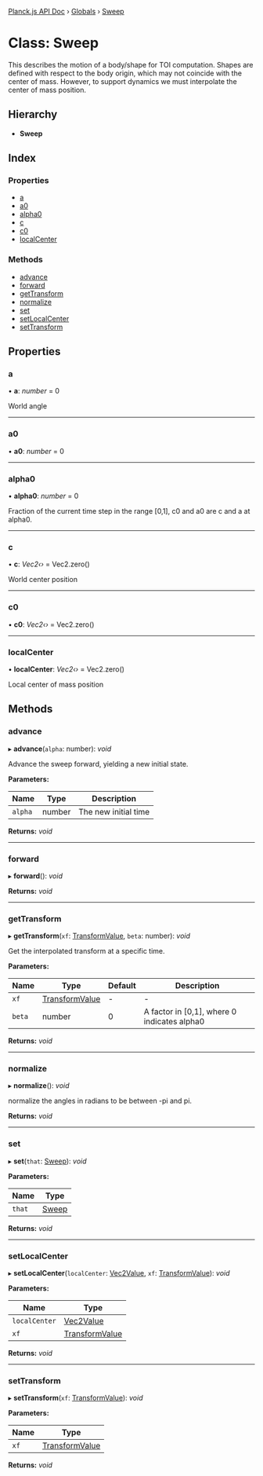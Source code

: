 [Planck.js API Doc](../README.md) › [Globals](../globals.md) › [Sweep](sweep.md)

# Class: Sweep

This describes the motion of a body/shape for TOI computation. Shapes are
defined with respect to the body origin, which may not coincide with the
center of mass. However, to support dynamics we must interpolate the center
of mass position.

## Hierarchy

* **Sweep**

## Index

### Properties

* [a](sweep.md#a)
* [a0](sweep.md#a0)
* [alpha0](sweep.md#alpha0)
* [c](sweep.md#c)
* [c0](sweep.md#c0)
* [localCenter](sweep.md#localcenter)

### Methods

* [advance](sweep.md#advance)
* [forward](sweep.md#forward)
* [getTransform](sweep.md#gettransform)
* [normalize](sweep.md#normalize)
* [set](sweep.md#set)
* [setLocalCenter](sweep.md#setlocalcenter)
* [setTransform](sweep.md#settransform)

## Properties

###  a

• **a**: *number* = 0

World angle

___

###  a0

• **a0**: *number* = 0

___

###  alpha0

• **alpha0**: *number* = 0

Fraction of the current time step in the range [0,1], c0 and a0 are c and a at alpha0.

___

###  c

• **c**: *Vec2‹›* = Vec2.zero()

World center position

___

###  c0

• **c0**: *Vec2‹›* = Vec2.zero()

___

###  localCenter

• **localCenter**: *Vec2‹›* = Vec2.zero()

Local center of mass position

## Methods

###  advance

▸ **advance**(`alpha`: number): *void*

Advance the sweep forward, yielding a new initial state.

**Parameters:**

Name | Type | Description |
------ | ------ | ------ |
`alpha` | number | The new initial time  |

**Returns:** *void*

___

###  forward

▸ **forward**(): *void*

**Returns:** *void*

___

###  getTransform

▸ **getTransform**(`xf`: [TransformValue](../globals.md#transformvalue), `beta`: number): *void*

Get the interpolated transform at a specific time.

**Parameters:**

Name | Type | Default | Description |
------ | ------ | ------ | ------ |
`xf` | [TransformValue](../globals.md#transformvalue) | - | - |
`beta` | number | 0 | A factor in [0,1], where 0 indicates alpha0  |

**Returns:** *void*

___

###  normalize

▸ **normalize**(): *void*

normalize the angles in radians to be between -pi and pi.

**Returns:** *void*

___

###  set

▸ **set**(`that`: [Sweep](sweep.md)): *void*

**Parameters:**

Name | Type |
------ | ------ |
`that` | [Sweep](sweep.md) |

**Returns:** *void*

___

###  setLocalCenter

▸ **setLocalCenter**(`localCenter`: [Vec2Value](../interfaces/vec2value.md), `xf`: [TransformValue](../globals.md#transformvalue)): *void*

**Parameters:**

Name | Type |
------ | ------ |
`localCenter` | [Vec2Value](../interfaces/vec2value.md) |
`xf` | [TransformValue](../globals.md#transformvalue) |

**Returns:** *void*

___

###  setTransform

▸ **setTransform**(`xf`: [TransformValue](../globals.md#transformvalue)): *void*

**Parameters:**

Name | Type |
------ | ------ |
`xf` | [TransformValue](../globals.md#transformvalue) |

**Returns:** *void*
